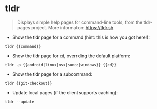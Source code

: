 # tldr

> Displays simple help pages for command-line tools, from the tldr-pages project.
> More information: <https://tldr.sh>.

- Show the tldr page for a command (hint: this is how you got here!):

`tldr {{command}}`

- Show the tldr page for `cd`, overriding the default platform:

`tldr -p {{android|linux|osx|sunos|windows}} {{cd}}`

- Show the tldr page for a subcommand:

`tldr {{git-checkout}}`

- Update local pages (if the client supports caching):

`tldr --update`

